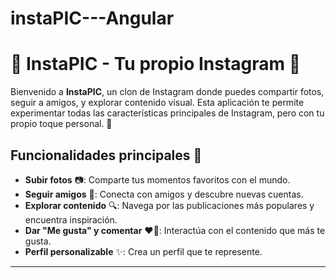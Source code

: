 # instaPIC---Angular

# 📸 InstaPIC - Tu propio Instagram 📱

Bienvenido a **InstaPIC**, un clon de Instagram donde puedes compartir fotos, seguir a amigos, y explorar contenido visual. Esta aplicación te permite experimentar todas las características principales de Instagram, pero con tu propio toque personal. 🌟

## Funcionalidades principales 🎯

- **Subir fotos** 📷: Comparte tus momentos favoritos con el mundo.
- **Seguir amigos** 👥: Conecta con amigos y descubre nuevas cuentas.
- **Explorar contenido** 🔍: Navega por las publicaciones más populares y encuentra inspiración.
- **Dar "Me gusta" y comentar** ❤️💬: Interactúa con el contenido que más te gusta.
- **Perfil personalizable** ✨: Crea un perfil que te represente.


---
